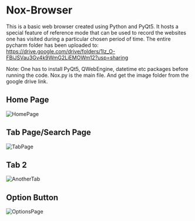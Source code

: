# Nox-Browser
This is a basic web browser created using Python and PyQt5.
It hosts a special feature of reference mode that can be used to 
record the websites one has visited during a particular chosen period of time. 
The entire pycharm folder has been uploaded to: https://drive.google.com/drive/folders/1lz_O-FBiJSVau3Gv4k9WmG2LiEMOWm12?usp=sharing

Note: One has to install PyQt5, QWebEngine, datetime etc packages before running the code. Nox.py is the main file. And get the image folder from the google drive link.
## Home Page
![HomePage](https://user-images.githubusercontent.com/48985763/83984924-e73b6d80-a954-11ea-941d-42b57b968426.png)
## Tab Page/Search Page
![TabPage](https://user-images.githubusercontent.com/48985763/83985009-32558080-a955-11ea-9f0c-031bcef517e8.png)
## Tab 2
![AnotherTab](https://user-images.githubusercontent.com/48985763/83985026-44cfba00-a955-11ea-90a6-6ed63540125f.PNG)
## Option Button
![OptionsPage](https://user-images.githubusercontent.com/48985763/83985046-54e79980-a955-11ea-8d9c-2d79b8c40c74.png)
